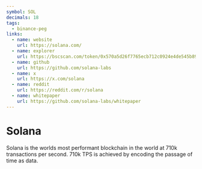 ```yaml
---
symbol: SOL
decimals: 18
tags:
  - binance-peg
links:
  - name: website
    url: https://solana.com/
  - name: explorer
    url: https://bscscan.com/token/0x570a5d26f7765ecb712c0924e4de545b89fd43df
  - name: github
    url: https://github.com/solana-labs
  - name: x
    url: https://x.com/solana
  - name: reddit
    url: https://reddit.com/r/solana
  - name: whitepaper
    url: https://github.com/solana-labs/whitepaper
---
```


# Solana

Solana is the worlds most performant blockchain in the world at 710k transactions per second. 710k TPS is achieved by encoding the passage of time as data.
